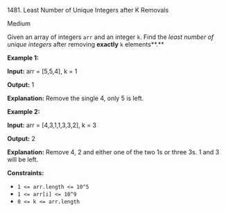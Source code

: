 1481\. Least Number of Unique Integers after K Removals

Medium

Given an array of integers `arr` and an integer `k`. Find the _least number of unique integers_ after removing **exactly** `k` elements**.**

**Example 1:**

**Input:** arr = [5,5,4], k = 1

**Output:** 1

**Explanation:** Remove the single 4, only 5 is left.

**Example 2:**

**Input:** arr = [4,3,1,1,3,3,2], k = 3

**Output:** 2

**Explanation:** Remove 4, 2 and either one of the two 1s or three 3s. 1 and 3 will be left.

**Constraints:**

*   `1 <= arr.length <= 10^5`
*   `1 <= arr[i] <= 10^9`
*   `0 <= k <= arr.length`